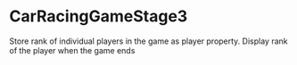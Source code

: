 # CarRacingGameStage3
Store rank of individual players in the game as player property.
Display rank of the player when the game ends